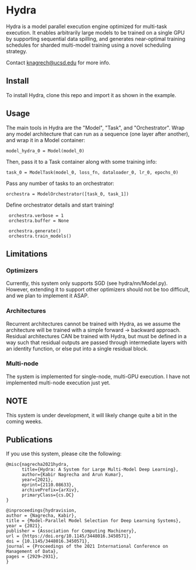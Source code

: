 # Hydra

Hydra is a model parallel execution engine optimized for multi-task execution. It enables arbitrarily large models to be trained on a single GPU by supporting sequential data spilling, and generates near-optimal training schedules for sharded multi-model training using a novel scheduling strategy.

Contact knagrech@ucsd.edu for more info.

## Install

To install Hydra, clone this repo and import it as shown in the example.


## Usage

The main tools in Hydra are the "Model", "Task", and "Orchestrator". Wrap any model architecture that can run as a sequence (one layer after another), and wrap it in a Model container:

`model_hydra_0 = Model(model_0)`

Then, pass it to a Task container along with some training info:

`task_0 = ModelTask(model_0, loss_fn, dataloader_0, lr_0, epochs_0)`

Pass any number of tasks to an orchestrator:

`orchestra = ModelOrchestrator([task_0, task_1])`

Define orchestrator details and start training!

``` 
 orchestra.verbose = 1
 orchestra.buffer = None

 orchestra.generate()
 orchestra.train_models()
```
## Limitations

### Optimizers
Currently, this system only supports SGD (see hydra/nn/Model.py). However, extending it to support other optimizers
should not be too difficult, and we plan to implement it ASAP.


### Architectures
Recurrent architectures cannot be trained with Hydra, as we assume the architecture will be trained with a simple forward -> backward approach.
Residual architectures CAN be trained with Hydra, but must be defined in a way such that residual outputs are passed through intermediate layers
with an identity function, or else put into a single residual block.

### Multi-node
The system is implemented for single-node, multi-GPU execution. I have not implemented multi-node execution just yet.

## NOTE

This system is under development, it will likely change quite a bit in the coming weeks.

## Publications
If you use this system, please cite the following:
```
@misc{nagrecha2021hydra,
      title={Hydra: A System for Large Multi-Model Deep Learning}, 
      author={Kabir Nagrecha and Arun Kumar},
      year={2021},
      eprint={2110.08633},
      archivePrefix={arXiv},
      primaryClass={cs.DC}
}

@inproceedings{hydravision,
author = {Nagrecha, Kabir},
title = {Model-Parallel Model Selection for Deep Learning Systems},
year = {2021},
publisher = {Association for Computing Machinery},
url = {https://doi.org/10.1145/3448016.3450571},
doi = {10.1145/3448016.3450571},
journal = {Proceedings of the 2021 International Conference on Management of Data},
pages = {2929–2931},
}


```

